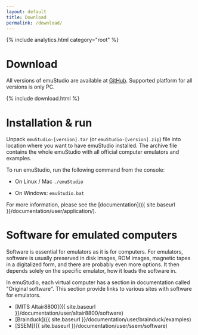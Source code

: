 ```yaml
---
layout: default
title: Download
permalink: /download/
---
```


{% include analytics.html category="root" %}

<div class="jumbotron">
  <h1>Download</h1>
  <p>
    All versions of emuStudio are available at
     <a href="https://github.com/emustudio/emuStudio/releases" target="_blank">GitHub</a>.
    Supported platform for all versions is only PC.     
  </p>
  {% include download.html %}
</div>

# Installation & run

Unpack <code>emuStudio-[version].tar</code> (or <code>emuStudio-[version].zip</code>) file into location where you want
to have emuStudio installed. The archive file contains the whole emuStudio with all official computer emulators and
examples.

To run emuStudio, run the following command from the console:

- On Linux / Mac
  <code>./emuStudio</code>

- On Windows:
  <code>emuStudio.bat</code>

For more information, please see the [documentation]({{ site.baseurl }}/documentation/user/application/).

# Software for emulated computers

Software is essential for emulators as it is for computers. For emulators, software is usually preserved in disk images,
ROM images, magnetic tapes in a digitalized form, and there are probably even more options. It then depends solely on
the specific emulator, how it loads the software in.

In emuStudio, each virtual computer has a section in documentation called "Original software". This section provide
links to various sites with software for emulators.

- [MITS Altair8800]({{ site.baseurl }}/documentation/user/altair8800/software)
- [Brainduck]({{ site.baseurl }}/documentation/user/brainduck/examples)
- [SSEM]({{ site.baseurl }}/documentation/user/ssem/software)
